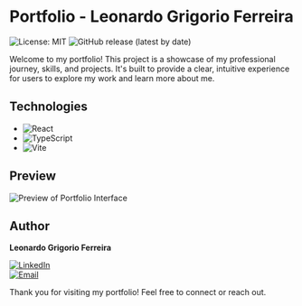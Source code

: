 # Portfolio - Leonardo Grigorio Ferreira

![License: MIT](https://img.shields.io/badge/license-MIT-green.svg) ![GitHub release (latest by date)](https://img.shields.io/github/v/release/leogrigs/portfolio)

Welcome to my portfolio! This project is a showcase of my professional journey, skills, and projects. It's built to provide a clear, intuitive experience for users to explore my work and learn more about me.

## Technologies

- ![React](https://img.shields.io/badge/-React-61DAFB?logo=react&logoColor=white&style=flat)
- ![TypeScript](https://img.shields.io/badge/-TypeScript-007ACC?logo=typescript&logoColor=white&style=flat)
- ![Vite](https://img.shields.io/badge/-Vite-646CFF?logo=vite&logoColor=white&style=flat)

## Preview

![Preview of Portfolio Interface](image.png)

## Author

**Leonardo Grigorio Ferreira**

[![LinkedIn](https://img.shields.io/badge/LinkedIn-blue?logo=linkedin&logoColor=white&style=flat)](https://www.linkedin.com/in/leonardo-grigorio-ferreira/)  
[![Email](https://img.shields.io/badge/Email-D14836?logo=gmail&logoColor=white&style=flat)](mailto:leo.grigorio16@gmail.com)

Thank you for visiting my portfolio! Feel free to connect or reach out.
